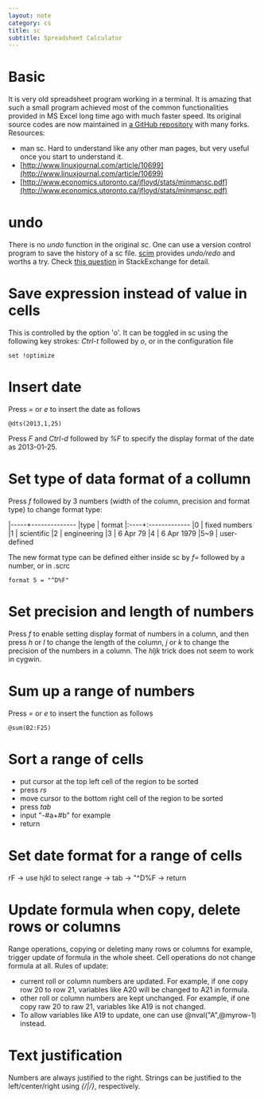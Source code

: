 ```yaml
---
layout: note
category: cs
title: sc
subtitle: Spreadsheet Calculator
---
```


Basic
=====

It is very old spreadsheet program working in a terminal. It is amazing that
such a small program achieved most of the common functionalities provided in
MS Excel long time ago with much faster speed. Its original source codes are
now maintained in [a GitHub repository](https://github.com/dkastner/sc) with
many forks. Resources:

- man sc. Hard to understand like any other man pages, but very useful once you
  start to understand it.
- [http://www.linuxjournal.com/article/10699](http://www.linuxjournal.com/article/10699)
- [http://www.economics.utoronto.ca/jfloyd/stats/minmansc.pdf](http://www.economics.utoronto.ca/jfloyd/stats/minmansc.pdf)

undo
====

There is no *undo* function in the original *sc*. One can use a version
control program to save the history of a sc file.
[scim](https://github.com/andmarti1424/scim) provides *undo/redo* and worths
a try. Check [this question][se] in StackExchange for detail.

[se]:http://unix.stackexchange.com/questions/55056/how-to-undo-in-spreadsheet-calculator-sc

Save expression instead of value in cells
=========================================

This is controlled by the option 'o'. It can be toggled in sc using the
following key strokes: *Ctrl-t* followed by *o*, or in the configuration file

~~~
set !optimize
~~~~

Insert date
===========

Press *=* or *e* to insert the date as follows

~~~
@dts(2013,1,25)
~~~

Press *F* and *Ctrl-d* followed by *%F* to specify the display format of the
date as 2013-01-25.

Set type of data format of a collumn
====================================

Press *f* followed by 3 numbers (width of the column, precision and format
type) to change format type:

|-----+--------------
|type | format
|:----+:-------------
|0    | fixed numbers
|1    | scientific
|2    | engineering
|3    | 6 Apr 79
|4    | 6 Apr 1979
|5~9  | user-defined 

The new format type can be defined either inside sc by *f=* followed
by a number, or in .scrc 

~~~
format 5 = "^D%F"
~~~

Set precision and length of numbers
===================================

Press *f* to enable setting display format of numbers in a column, and then
press *h* or *l* to change the length of the column, *j* or *k* to change the
precision of the numbers in a column. The *hljk* trick does not seem to work in
cygwin.

Sum up a range of numbers
=========================

Press *=* or *e* to insert the function as follows

~~~
@sum(B2:F25)
~~~

Sort a range of cells
=====================

- put cursor at the top left cell of the region to be sorted
- press *rs*
- move cursor to the bottom right cell of the region to be sorted
- press *tab*
- input "-#a+#b" for example
- return

Set date format for a range of cells
====================================
rF -> use hjkl to select range -> tab -> "^D%F -> return

Update formula when copy, delete rows or columns
================================================

Range operations, copying or deleting many rows or columns for example,
trigger update of formula in the whole sheet. Cell operations do not change
formula at all. Rules of update:
- current roll or column numbers are updated. For example, if one copy row 20
  to row 21, variables like A20 will be changed to A21 in formula. 
- other roll or column numbers are kept unchanged. For example, if one copy
  raw 20 to raw 21, variables like A19 is not changed.
- To allow variables like A19 to update, one can use @nval("A",@myrow-1)
  instead.

Text justification
==================

Numbers are always justified to the right. Strings can be justified to the
left/center/right using *{/|/}*, respectively.

